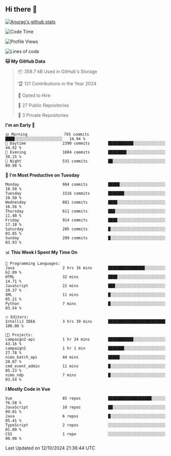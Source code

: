 ## Hi there 👋

[![Anurag's github stats](https://github-readme-stats.vercel.app/api?username=Songwonseok)](https://github.com/anuraghazra/github-readme-stats)



<!--START_SECTION:waka-->
![Code Time](http://img.shields.io/badge/Code%20Time-3%2C074%20hrs%2059%20mins-blue)

![Profile Views](http://img.shields.io/badge/Profile%20Views-0-blue)

![Lines of code](https://img.shields.io/badge/From%20Hello%20World%20I%27ve%20Written-34.8%20million%20lines%20of%20code-blue)

**🐱 My GitHub Data** 

> 📦 358.7 kB Used in GitHub's Storage 
 > 
> 🏆 121 Contributions in the Year 2024
 > 
> 💼 Opted to Hire
 > 
> 📜 27 Public Repositories 
 > 
> 🔑 3 Private Repositories 
 > 
**I'm an Early 🐤** 

```text
🌞 Morning                795 commits         ████░░░░░░░░░░░░░░░░░░░░░   14.94 % 
🌆 Daytime                2390 commits        ███████████░░░░░░░░░░░░░░   44.92 % 
🌃 Evening                1604 commits        ████████░░░░░░░░░░░░░░░░░   30.15 % 
🌙 Night                  531 commits         ██░░░░░░░░░░░░░░░░░░░░░░░   09.98 % 
```
📅 **I'm Most Productive on Tuesday** 

```text
Monday                   984 commits         █████░░░░░░░░░░░░░░░░░░░░   18.50 % 
Tuesday                  1516 commits        ███████░░░░░░░░░░░░░░░░░░   28.50 % 
Wednesday                881 commits         ████░░░░░░░░░░░░░░░░░░░░░   16.56 % 
Thursday                 611 commits         ███░░░░░░░░░░░░░░░░░░░░░░   11.48 % 
Friday                   914 commits         ████░░░░░░░░░░░░░░░░░░░░░   17.18 % 
Saturday                 205 commits         █░░░░░░░░░░░░░░░░░░░░░░░░   03.85 % 
Sunday                   209 commits         █░░░░░░░░░░░░░░░░░░░░░░░░   03.93 % 
```


📊 **This Week I Spent My Time On** 

```text
💬 Programming Languages: 
Java                     2 hrs 16 mins       ████████████████░░░░░░░░░   62.09 % 
HTML                     32 mins             ████░░░░░░░░░░░░░░░░░░░░░   14.71 % 
JavaScript               22 mins             ███░░░░░░░░░░░░░░░░░░░░░░   10.37 % 
XML                      11 mins             █░░░░░░░░░░░░░░░░░░░░░░░░   05.21 % 
Python                   7 mins              █░░░░░░░░░░░░░░░░░░░░░░░░   03.54 % 

🔥 Editors: 
IntelliJ IDEA            3 hrs 39 mins       █████████████████████████   100.00 % 

🐱‍💻 Projects: 
campaign2-api            1 hr 34 mins        ███████████░░░░░░░░░░░░░░   43.16 % 
campaign2                1 hr 1 min          ███████░░░░░░░░░░░░░░░░░░   27.78 % 
nimo_batch_api           44 mins             █████░░░░░░░░░░░░░░░░░░░░   20.07 % 
cmd_event_admin          11 mins             █░░░░░░░░░░░░░░░░░░░░░░░░   05.23 % 
nimo_ndp                 7 mins              █░░░░░░░░░░░░░░░░░░░░░░░░   03.54 % 
```

**I Mostly Code in Vue** 

```text
Vue                      85 repos            ███████████████████░░░░░░   76.58 % 
JavaScript               10 repos            ██░░░░░░░░░░░░░░░░░░░░░░░   09.01 % 
Java                     6 repos             █░░░░░░░░░░░░░░░░░░░░░░░░   05.41 % 
TypeScript               2 repos             ░░░░░░░░░░░░░░░░░░░░░░░░░   01.80 % 
CSS                      1 repo              ░░░░░░░░░░░░░░░░░░░░░░░░░   00.90 % 
```




 Last Updated on 12/10/2024 21:36:44 UTC
<!--END_SECTION:waka-->
